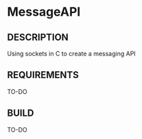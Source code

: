 # MessageAPI
## DESCRIPTION
Using sockets in C to create a messaging API

## REQUIREMENTS
  TO-DO

## BUILD
  TO-DO
